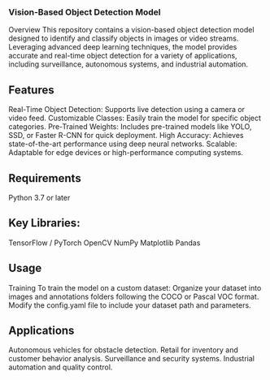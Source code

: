 ### Vision-Based Object Detection Model
Overview
This repository contains a vision-based object detection model designed to identify and classify objects in images or video streams. Leveraging advanced deep learning techniques, the model provides accurate and real-time object detection for a variety of applications, including surveillance, autonomous systems, and industrial automation.

## Features
Real-Time Object Detection: Supports live detection using a camera or video feed.
Customizable Classes: Easily train the model for specific object categories.
Pre-Trained Weights: Includes pre-trained models like YOLO, SSD, or Faster R-CNN for quick deployment.
High Accuracy: Achieves state-of-the-art performance using deep neural networks.
Scalable: Adaptable for edge devices or high-performance computing systems.
## Requirements
Python 3.7 or later
## Key Libraries:
TensorFlow / PyTorch
OpenCV
NumPy
Matplotlib
Pandas
## Usage
Training
To train the model on a custom dataset:
Organize your dataset into images and annotations folders following the COCO or Pascal VOC format.
Modify the config.yaml file to include your dataset path and parameters.
## Applications
Autonomous vehicles for obstacle detection.
Retail for inventory and customer behavior analysis.
Surveillance and security systems.
Industrial automation and quality control.
